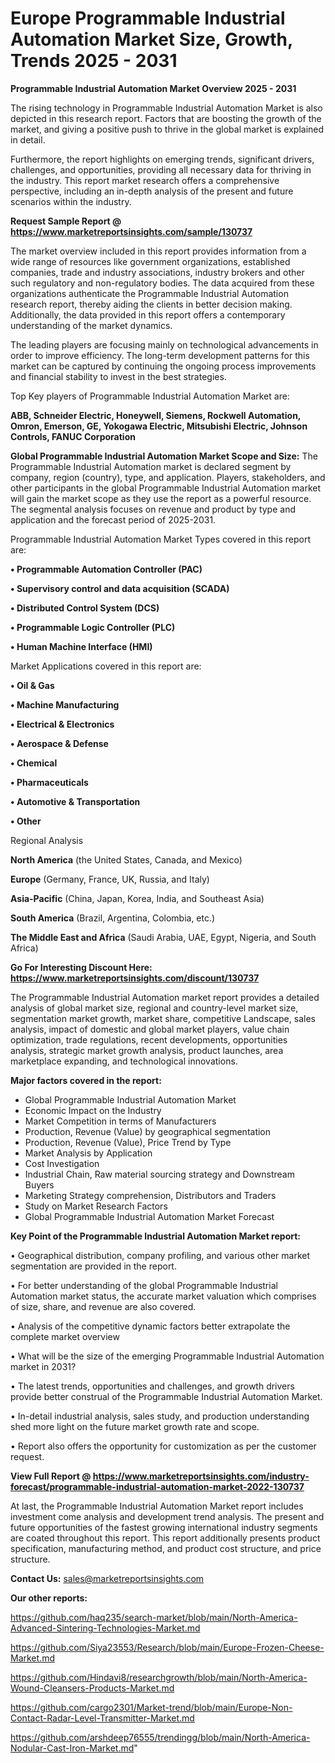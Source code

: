  # Europe Programmable Industrial Automation Market Size, Growth, Trends 2025 - 2031

<Strong> Programmable Industrial Automation Market Overview 2025 - 2031</strong>

The rising technology in Programmable Industrial Automation Market is also depicted in this research report. Factors that are boosting the growth of the market, and giving a positive push to thrive in the global market is explained in detail.

Furthermore, the report highlights on emerging trends, significant drivers, challenges, and opportunities, providing all necessary data for thriving in the industry. This report market research offers a comprehensive perspective, including an in-depth analysis of the present and future scenarios within the industry.

<strong>Request Sample Report @ <a href=https://www.marketreportsinsights.com/sample/130737>https://www.marketreportsinsights.com/sample/130737</a></strong>

The market overview included in this report provides information from a wide range of resources like government organizations, established companies, trade and industry associations, industry brokers and other such regulatory and non-regulatory bodies. The data acquired from these organizations authenticate the Programmable Industrial Automation research report, thereby aiding the clients in better decision making. Additionally, the data provided in this report offers a contemporary understanding of the market dynamics.

The leading players are focusing mainly on technological advancements in order to improve efficiency. The long-term development patterns for this market can be captured by continuing the ongoing process improvements and financial stability to invest in the best strategies.

Top Key players of Programmable Industrial Automation Market are:

<strong>ABB, Schneider Electric, Honeywell, Siemens, Rockwell Automation, Omron, Emerson, GE, Yokogawa Electric, Mitsubishi Electric, Johnson Controls, FANUC Corporation</strong>

<strong><b>Global Programmable Industrial Automation Market Scope and Size:</b></strong>
The Programmable Industrial Automation market is declared segment by company, region (country), type, and application. Players, stakeholders, and other participants in the global Programmable Industrial Automation market will gain the market scope as they use the report as a powerful resource. The segmental analysis focuses on revenue and product by type and application and the forecast period of 2025-2031.

Programmable Industrial Automation Market Types covered in this report are:

<strong>• Programmable Automation Controller (PAC)

• Supervisory control and data acquisition (SCADA)

• Distributed Control System (DCS)

• Programmable Logic Controller (PLC)

• Human Machine Interface (HMI)</strong>

Market Applications covered in this report are:

<strong>• Oil & Gas

• Machine Manufacturing

• Electrical & Electronics

• Aerospace & Defense

• Chemical

• Pharmaceuticals

• Automotive & Transportation

• Other</strong> 

Regional Analysis

<strong>North America</strong> (the United States, Canada, and Mexico)

<strong>Europe</strong> (Germany, France, UK, Russia, and Italy)

<strong>Asia-Pacific</strong> (China, Japan, Korea, India, and Southeast Asia)

<strong>South America</strong> (Brazil, Argentina, Colombia, etc.)

<strong>The Middle East and Africa</strong> (Saudi Arabia, UAE, Egypt, Nigeria, and South Africa)

<strong>Go For Interesting Discount Here: <a href=https://www.marketreportsinsights.com/discount/130737>https://www.marketreportsinsights.com/discount/130737</a></strong>

The Programmable Industrial Automation market report provides a detailed analysis of global market size, regional and country-level market size, segmentation market growth, market share, competitive Landscape, sales analysis, impact of domestic and global market players, value chain optimization, trade regulations, recent developments, opportunities analysis, strategic market growth analysis, product launches, area marketplace expanding, and technological innovations.

<strong><b>Major factors covered in the report:</b></strong>
<ul>
  <li>Global Programmable Industrial Automation Market </li>
  <li>Economic Impact on the Industry</li>
  <li>Market Competition in terms of Manufacturers</li>
  <li>Production, Revenue (Value) by geographical segmentation</li>
  <li>Production, Revenue (Value), Price Trend by Type</li>
  <li>Market Analysis by Application</li>
  <li>Cost Investigation</li>
  <li>Industrial Chain, Raw material sourcing strategy and Downstream Buyers</li>
  <li>Marketing Strategy comprehension, Distributors and Traders</li>
  <li>Study on Market Research Factors</li>
  <li>Global Programmable Industrial Automation Market Forecast</li>
</ul>

<strong><b>Key Point of the Programmable Industrial Automation Market report:</b></strong>

• Geographical distribution, company profiling, and various other market segmentation are provided in the report.

• For better understanding of the global Programmable Industrial Automation market status, the accurate market valuation which comprises of size, share, and revenue are also covered.

• Analysis of the competitive dynamic factors better extrapolate the complete market overview

• What will be the size of the emerging Programmable Industrial Automation market in 2031?

• The latest trends, opportunities and challenges, and growth drivers provide better construal of the Programmable Industrial Automation Market.

• In-detail industrial analysis, sales study, and production understanding shed more light on the future market growth rate and scope.

• Report also offers the opportunity for customization as per the customer request.

<strong><b>View Full Report @ <a href=https://www.marketreportsinsights.com/industry-forecast/programmable-industrial-automation-market-2022-130737>https://www.marketreportsinsights.com/industry-forecast/programmable-industrial-automation-market-2022-130737</a></b></strong>


At last, the Programmable Industrial Automation Market report includes investment come analysis and development trend analysis. The present and future opportunities of the fastest growing international industry segments are coated throughout this report. This report additionally presents product specification, manufacturing method, and product cost structure, and price structure.

<strong>Contact Us:</strong>
sales@marketreportsinsights.com

<strong>Our other reports:</strong>

<a href=https://github.com/haq235/search-market/blob/main/North-America-Advanced-Sintering-Technologies-Market.md>https://github.com/haq235/search-market/blob/main/North-America-Advanced-Sintering-Technologies-Market.md</a>

<a href=https://github.com/Siya23553/Research/blob/main/Europe-Frozen-Cheese-Market.md>https://github.com/Siya23553/Research/blob/main/Europe-Frozen-Cheese-Market.md</a>

<a href=https://github.com/Hindavi8/researchgrowth/blob/main/North-America-Wound-Cleansers-Products-Market.md>https://github.com/Hindavi8/researchgrowth/blob/main/North-America-Wound-Cleansers-Products-Market.md</a>

<a href=https://github.com/cargo2301/Market-trend/blob/main/Europe-Non-Contact-Radar-Level-Transmitter-Market.md>https://github.com/cargo2301/Market-trend/blob/main/Europe-Non-Contact-Radar-Level-Transmitter-Market.md</a>

<a href=https://github.com/arshdeep76555/trendingg/blob/main/North-America-Nodular-Cast-Iron-Market.md>https://github.com/arshdeep76555/trendingg/blob/main/North-America-Nodular-Cast-Iron-Market.md</a>"
